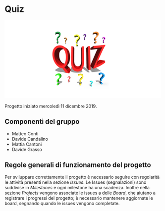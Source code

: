 # Quiz  

![Quiz](docs/images/quiz.png "Quiz")

Progetto iniziato mercoledì 11 dicembre 2019. 

## Componenti del gruppo

- Matteo Conti
- Davide Candalino
- Mattia Cantoni
- Davide Grasso


## Regole generali di funzionamento del progetto

Per sviluppare correttamente il progetto è necessario seguire con regolarità le attività presenti nella sezione *Issues*.
Le Issues (segnalazioni) sono suddivise in *Milestones* e ogni milestone ha una scadenza.
Inoltre nella sezione *Projects* vengono associate le issues a delle *Board*, che aiutano a registrare i progressi del progetto; è necessario mantenere aggiornate le board, segnando quando le issues vengono completate.
